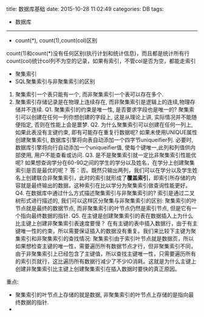 title: 数据库基础
date: 2015-10-28 11:02:49
categories: DB
tags:
  - 数据库
---
- count(*), count(1),count(col)区别  

count(1)和count(*)没有任何区别(执行计划和统计信息)，而且都是统计所有行  
count(col)统计col列不为空的记录，如果有索引，不管col是否为空，都能走索引

- 聚集索引  
- SQL聚集索引与非聚集索引的区别
1. 聚集索引一个表只能有一个, 而非聚集索引一个表可以存在多个.
2. 聚集索引存储记录是在物理上连续存在, 而非聚集索引是逻辑上的连续,物理存储并不连续.
Q1. 聚集索引的约束是唯一性, 是否要求字段也是唯一的?
聚集索引可以创建在任何一列你想创建的字段上, 这是从理论上讲, 实际情况并不能随便指定, 否则在性能上会是噩梦.
Q2. 为什么聚集索引可以创建在任何一列上, 如果此表没有主键约束, 即有可能存在重复行数据呢?
如果未使用UNIQUE属性创建聚集索引, 数据库引擎将向表自动添加一个四字节uniqueifier列. 必要时, 数据库引擎将向行自动添加一个uniqueifier值, 使每个键唯一,此列和列值供内部使用, 用户不能查看或访问.
Q3. 是不是聚集索引就一定比非聚集索引性能优呢?
如果想查询学分在60-90之间的学生的学分以及姓名，在学分上创建聚集索引是否是最优的呢？
答：否。既然只输出两列，我们可以在学分以及学生姓名上创建联合非聚集索引，此时的索引就形成了**覆盖索引**，即索引所存储的内容就是最终输出的数据，这种索引在比以学分为聚集索引做查询性能更好。
Q4. 在数据库中通过什么方式描述聚集索引与非聚集索引的?
索引是通过二叉树形式进行描述的, 我们可以这样区分聚集与非聚集索引的区别: 聚集索引的叶节点就是最终的数据节点, 而非聚集索引的叶节点仍然是索引节点, 但是它有一个指向最终数据的指针.
Q5. 在主键是创建聚集索引的表在数据插入上为什么比主键上创建非聚集索引表速度要慢？
在有主键的表中插入数据行，由于有主键唯一性的约束，所以需要保证插入的数据没有重复。我们来比较下主键为聚集索引和非聚集索引的查找情况: 聚集索引由于索引叶节点就是数据页，所以如果想检查主键的唯一性，需要遍历所有数据节点才行，但非聚集索引不同，由于非聚集索引上已经包含了主键值，所以查找主键唯一性，只需要遍历所有的索引页就行，这比遍历所有数据行减少了不少IO消耗。这就是为什么主键上创建非聚集索引比主键上创建聚集索引在插入数据时要快的真正原因。

重点:
- 聚集索引的叶节点上存储的就是数据, 非聚集索引的叶节点上存储的是指向最终数据的指针.
- 






























